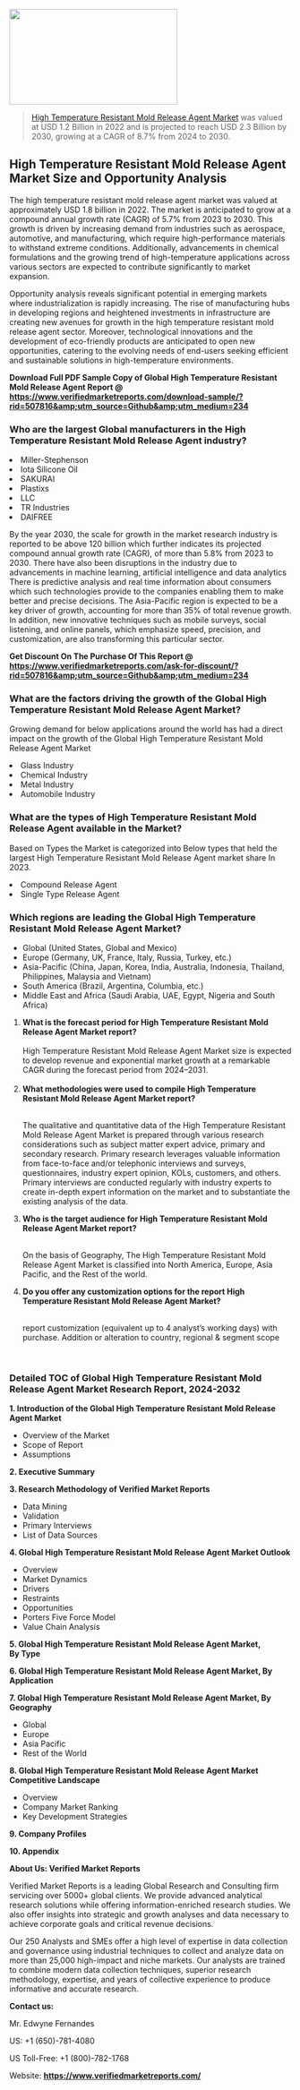 <img src="https://ffe5etoiles.com/wp-content/uploads/2024/12/MST1-300x171.png" alt="" width="300" height="171" class="alignnone size-medium wp-image-20088" /><blockquote><p><p><a href="https://www.verifiedmarketreports.com/download-sample/?rid=507816&utm_source=Github&utm_medium=234" target="_blank">High Temperature Resistant Mold Release Agent Market</a> was valued at USD 1.2 Billion in 2022 and is projected to reach USD 2.3 Billion by 2030, growing at a CAGR of 8.7% from 2024 to 2030.</p></blockquote><p><h2>High Temperature Resistant Mold Release Agent Market Size and Opportunity Analysis</h2><p>The high temperature resistant mold release agent market was valued at approximately USD 1.8 billion in 2022. The market is anticipated to grow at a compound annual growth rate (CAGR) of 5.7% from 2023 to 2030. This growth is driven by increasing demand from industries such as aerospace, automotive, and manufacturing, which require high-performance materials to withstand extreme conditions. Additionally, advancements in chemical formulations and the growing trend of high-temperature applications across various sectors are expected to contribute significantly to market expansion.</p><p>Opportunity analysis reveals significant potential in emerging markets where industrialization is rapidly increasing. The rise of manufacturing hubs in developing regions and heightened investments in infrastructure are creating new avenues for growth in the high temperature resistant mold release agent sector. Moreover, technological innovations and the development of eco-friendly products are anticipated to open new opportunities, catering to the evolving needs of end-users seeking efficient and sustainable solutions in high-temperature environments.</p></p><p class=""><strong>Download Full PDF Sample Copy of Global High Temperature Resistant Mold Release Agent Report @ <a href="https://www.verifiedmarketreports.com/download-sample/?rid=507816&amp;utm_source=Github&amp;utm_medium=234" target="_blank">https://www.verifiedmarketreports.com/download-sample/?rid=507816&amp;utm_source=Github&amp;utm_medium=234</a></strong></p><h3 id="" class="">Who are the largest Global manufacturers in the High Temperature Resistant Mold Release Agent industry?</h3><p><li>Miller-Stephenson</li><li> Iota Silicone Oil</li><li> SAKURAI</li><li> Plastixs</li><li> LLC</li><li> TR Industries</li><li> DAIFREE</li></p><div class=""><div class="" dir="" data-message-author-role="" data-message-id="" data-message-model-slug=""><div class=""><div class=""><div class=""><div class="" dir="" data-message-author-role="" data-message-id="" data-message-model-slug=""><div class=""><div class=""><p>By the year 2030, the scale for growth in the market research industry is reported to be above 120 billion which further indicates its projected compound annual growth rate (CAGR), of more than 5.8% from 2023 to 2030. There have also been disruptions in the industry due to advancements in machine learning, artificial intelligence and data analytics There is predictive analysis and real time information about consumers which such technologies provide to the companies enabling them to make better and precise decisions. The Asia-Pacific region is expected to be a key driver of growth, accounting for more than 35% of total revenue growth. In addition, new innovative techniques such as mobile surveys, social listening, and online panels, which emphasize speed, precision, and customization, are also transforming this particular sector.</p><p><strong>Get Discount On The Purchase Of This Report @&nbsp; <a href="https://www.verifiedmarketreports.com/ask-for-discount/?rid=507816&amp;utm_source=Github&amp;utm_medium=234" target="_blank">https://www.verifiedmarketreports.com/ask-for-discount/?rid=507816&amp;utm_source=Github&amp;utm_medium=234</a></strong></p></div></div></div></div></div></div></div></div><h3 id="" class="">What are the factors driving the growth of the Global High Temperature Resistant Mold Release Agent Market?</h3><p id="" class="">Growing demand for below applications around the world has had a direct impact on the growth of the Global High Temperature Resistant Mold Release Agent Market</p><p id="" class=""><li>Glass Industry</li><li> Chemical Industry</li><li> Metal Industry</li><li> Automobile Industry</li></p><h3 id="" class="">What are the types of High Temperature Resistant Mold Release Agent available in the Market?</h3><p id="" class="">Based on Types the Market is categorized into Below types that held the largest High Temperature Resistant Mold Release Agent market share In 2023.</p><p id="" class=""><li>Compound Release Agent</li><li> Single Type Release Agent</li></p><h3 id="" class="">Which regions are leading the Global High Temperature Resistant Mold Release Agent Market?</h3><ul><li>Global (United States, Global and Mexico)</li><li>Europe (Germany, UK, France, Italy, Russia, Turkey, etc.)</li><li>Asia-Pacific (China, Japan, Korea, India, Australia, Indonesia, Thailand, Philippines, Malaysia and Vietnam)</li><li>South America (Brazil, Argentina, Columbia, etc.)</li><li>Middle East and Africa (Saudi Arabia, UAE, Egypt, Nigeria and South Africa)</li></ul><p><ol><li><strong>What is the forecast period for High Temperature Resistant Mold Release Agent Market report?<br /></strong><br /><span data-sheets-root="1" data-sheets-value="{&quot;1&quot;:2,&quot;2&quot;:&quot;XXXX size is expected to develop revenue and exponential market growth at a remarkable CAGR during the forecast period from 2024&ndash;2030.&quot;}" data-sheets-userformat="{&quot;2&quot;:12674,&quot;4&quot;:{&quot;1&quot;:2,&quot;2&quot;:16776960},&quot;10&quot;:2,&quot;11&quot;:0,&quot;15&quot;:&quot;Arial&quot;,&quot;16&quot;:12}">High Temperature Resistant Mold Release Agent Market size is expected to develop revenue and exponential market growth at a remarkable CAGR during the forecast period from 2024&ndash;2031.</span><br /><br /></li><li><strong>What methodologies were used to compile High Temperature Resistant Mold Release Agent Market report?<br /><br /></strong><p>The qualitative and quantitative data of the&nbsp;High Temperature Resistant Mold Release Agent Market is prepared through various research considerations such as subject matter expert advice, primary and secondary research. Primary research leverages valuable information from face-to-face and/or telephonic interviews and surveys, questionnaires, industry expert opinion, KOLs, customers, and others. Primary interviews are conducted regularly with industry experts to create in-depth expert information on the market and to substantiate the existing analysis of the data.&nbsp;</p></li><li><strong>Who is the target audience for High Temperature Resistant Mold Release Agent Market report?<br /><br /></strong><p>On the basis of Geography, The&nbsp;High Temperature Resistant Mold Release Agent Market is classified into North America, Europe, Asia Pacific, and the Rest of the world.</p></li><li><strong>Do you offer any customization options for the report High Temperature Resistant Mold Release Agent Market?<br /><br /></strong><p>report customization (equivalent up to 4 analyst&rsquo;s working days) with purchase. Addition or alteration to country, regional &amp; segment scope</p><p>&nbsp;</p></li></ol></p><h3 id="" class="">Detailed TOC of Global High Temperature Resistant Mold Release Agent Market Research Report, 2024-2032</h3><p id="" class=""><strong>1. Introduction of the Global High Temperature Resistant Mold Release Agent Market</strong></p><ul><li>Overview of the Market</li><li>Scope of Report</li><li>Assumptions</li></ul><p id="" class=""><strong>2. Executive Summary</strong></p><p id="" class=""><strong>3. Research Methodology of&nbsp;Verified Market Reports</strong></p><ul><li>Data Mining</li><li>Validation</li><li>Primary Interviews</li><li>List of Data Sources</li></ul><p id="" class=""><strong>4. Global High Temperature Resistant Mold Release Agent Market Outlook</strong></p><ul><li>Overview</li><li>Market Dynamics</li><li>Drivers</li><li>Restraints</li><li>Opportunities</li><li>Porters Five Force Model</li><li>Value Chain Analysis</li></ul><p id="" class=""><strong>5. Global High Temperature Resistant Mold Release Agent Market, By&nbsp;Type</strong></p><p id="" class=""><strong>6. Global High Temperature Resistant Mold Release Agent Market, By Application</strong></p><p id="" class=""><strong>7. Global High Temperature Resistant Mold Release Agent Market, By Geography</strong></p><ul><li>Global</li><li>Europe</li><li>Asia Pacific</li><li>Rest of the World</li></ul><p id="" class=""><strong>8. Global High Temperature Resistant Mold Release Agent Market Competitive Landscape</strong></p><ul><li>Overview</li><li>Company Market Ranking</li><li>Key Development Strategies</li></ul><p id="" class=""><strong>9. Company Profiles</strong></p><p id="" class=""><strong>10. Appendix</strong></p><p id="" class=""><strong>About Us: Verified Market Reports</strong></p><p id="" class="">Verified Market Reports is a leading Global Research and Consulting firm servicing over 5000+ global clients. We provide advanced analytical research solutions while offering information-enriched research studies. We also offer insights into strategic and growth analyses and data necessary to achieve corporate goals and critical revenue decisions.</p><p id="" class="">Our 250 Analysts and SMEs offer a high level of expertise in data collection and governance using industrial techniques to collect and analyze data on more than 25,000 high-impact and niche markets. Our analysts are trained to combine modern data collection techniques, superior research methodology, expertise, and years of collective experience to produce informative and accurate research.</p><p id="" class=""><strong>Contact us:</strong></p><p id="" class="">Mr. Edwyne Fernandes</p><p id="" class="">US: +1 (650)-781-4080</p><p id="" class="">US Toll-Free: +1 (800)-782-1768</p><p id="" class="">Website: <a target="" data-test-app-aware-link=""><strong>https://www.verifiedmarketreports.com/</strong></a></p>
